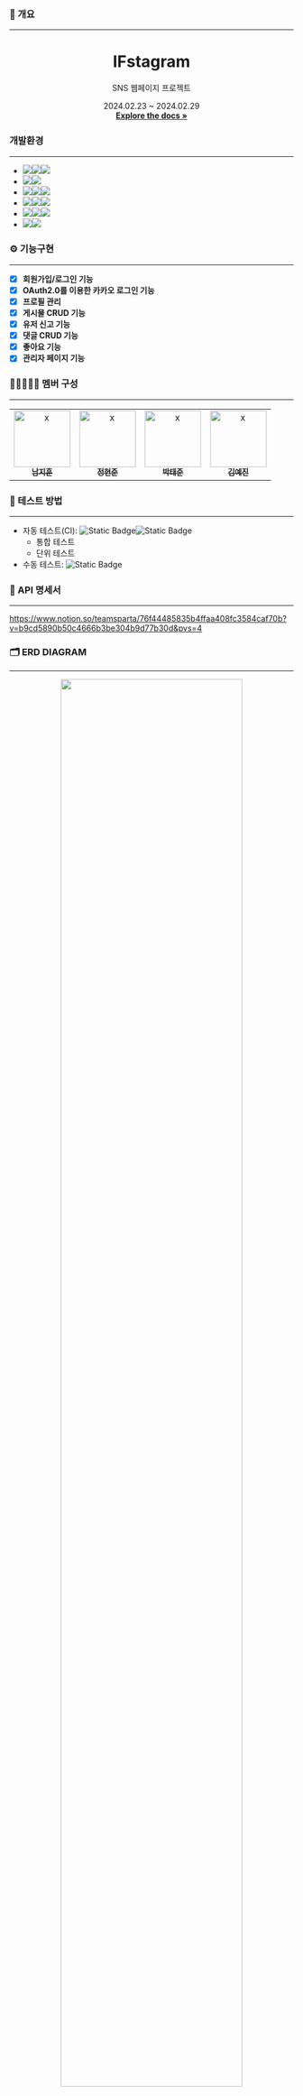 ### 📄 개요

**********************

<a name="readme-top"></a>
<div align="center">
<h1 align="center">IFstagram</h1>
    <p align="center">
        SNS 웹페이지 프로젝트
    </p>
    <p align="center">
        2024.02.23 ~ 2024.02.29
    <br />
    <a href="https://github.com/nbcamp-if/ifstagram/"><strong>Explore the docs »</strong></a>
    <br />
    </p>
</div>

### 개발환경

*********************

- <img src="https://img.shields.io/badge/Framework-%23121011?style=for-the-badge"><img src="https://img.shields.io/badge/springboot-6DB33F?style=for-the-badge&logo=springboot&logoColor=white"><img src="https://img.shields.io/badge/3.2.3-515151?style=for-the-badge">
- <img src="https://img.shields.io/badge/Security-%23121011?style=for-the-badge"><img src="https://img.shields.io/badge/springsecurity-6DB33F?style=for-the-badge&logo=springsecurity&logoColor=white"/>
- <img src="https://img.shields.io/badge/Build-%23121011?style=for-the-badge"><img src="https://img.shields.io/badge/Gradle-02303A?style=for-the-badge&logo=Gradle&logoColor=white"><img src="https://img.shields.io/badge/8.5-515151?style=for-the-badge">
- <img src="https://img.shields.io/badge/Language-%23121011?style=for-the-badge"><img src="https://img.shields.io/badge/java-%23ED8B00?style=for-the-badge&logo=openjdk&logoColor=white"><img src="https://img.shields.io/badge/17-515151?style=for-the-badge">
- <img src="https://img.shields.io/badge/DataBase-%23121011?style=for-the-badge"><img src="https://img.shields.io/badge/mysql-4479A1?style=for-the-badge&logo=mysql&logoColor=white"><img src="https://img.shields.io/badge/8.3-515151?style=for-the-badge">
- <img src="https://img.shields.io/badge/Oauth2.0-%23121011?style=for-the-badge"><img src="https://img.shields.io/badge/kakao-yellow?style=for-the-badge&logo=kakao&logoColor=white"/>

### ⚙ 기능구현

*********************

- [x]  **회원가입/로그인 기능**
- [x]  **OAuth2.0를 이용한 카카오 로그인 기능**
- [x]  **프로필 관리**
- [x]  **게시물 CRUD 기능**
- [x]  **유저 신고 기능**
- [x]  **댓글 CRUD 기능**
- [x]  **좋아요 기능**
- [x]  **관리자 페이지 기능**

### 👩🏼‍🤝‍👩🏼 멤버 구성

**************
<table>
  <tbody>
    <tr>
      <td align="center"><a href="https://github.com/namji95"><img src="https://avatars.githubusercontent.com/u/138655542" width="100px;" alt="x"/><br /><sub><b> 남지훈 </b></sub></a><br /></td>
      <td align="center"><a href="https://github.com/hu6r1s"><img src="https://avatars.githubusercontent.com/u/67190090" width="100px;" alt="x"/><br /><sub><b> 정현준 </b></sub></a><br /></td>
      <td align="center"><a href="https://github.com/ruh0n"><img src="https://avatars.githubusercontent.com/u/48433827" width="100px;" alt="x"/><br /><sub><b> 박태준 </b></sub></a><br /></td>
      <td align="center"><a href="https://github.com/yejin0901"><img src="https://avatars.githubusercontent.com/u/61917664" width="100px;" alt="x"/><br /><sub><b> 김예진 </b></sub></a><br /></td>
    </tr>
  </tbody>
</table>

### 🧪 테스트 방법

**************

- 자동 테스트(CI): ![Static Badge](https://img.shields.io/badge/githubactions-black?style=flat-square&logo=githubactions)![Static Badge](https://img.shields.io/badge/gradle-black?style=flat-square&logo=gradle&logoColor=cyan)
  - 통합 테스트
  - 단위 테스트
- 수동 테스트: ![Static Badge](https://img.shields.io/badge/postman-black?style=flat-square&logo=postman&logoColor=orange)

### 📜 API 명세서

*********************
https://www.notion.so/teamsparta/76f44485835b4ffaa408fc3584caf70b?v=b9cd5890b50c4666b3be304b9d77b30d&pvs=4

### 🗂️ ERD DIAGRAM

*****************
<div align="center">
    <img src="https://github.com/nbcamp-if/ifstagram/assets/61917664/57aecef5-83b5-4675-b81b-250922a4c328"  width="80%">
</div>

### 추가 개선 사항

*****************
- [ ] 이전 코드 수정사항 적용
- [ ] 이미지 업로드 S3 활용
- [ ] Refresh Token Redis 사용
- [ ] CD 자동 배포 적용 - 이틀 동안 시도했는데 실패..
